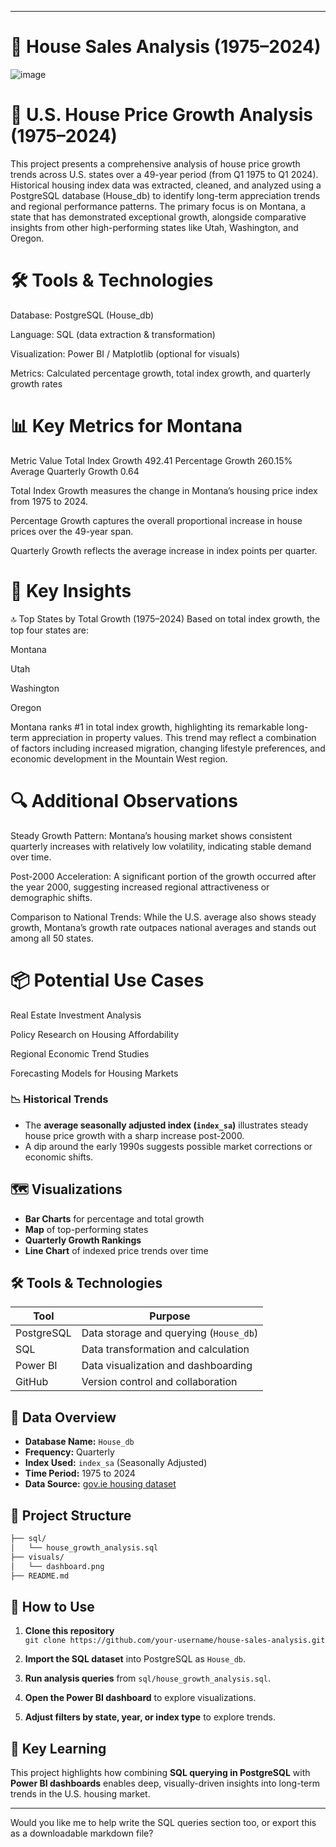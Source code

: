 
---

# 🏡 House Sales Analysis (1975–2024)

![image](https://github.com/user-attachments/assets/7cdc5fde-a1ab-42c5-8b27-f147985be2b2)


# 🏡 U.S. House Price Growth Analysis (1975–2024)
This project presents a comprehensive analysis of house price growth trends across U.S. states over a 49-year period (from Q1 1975 to Q1 2024). Historical housing index data was extracted, cleaned, and analyzed using a PostgreSQL database (House_db) to identify long-term appreciation trends and regional performance patterns. The primary focus is on Montana, a state that has demonstrated exceptional growth, alongside comparative insights from other high-performing states like Utah, Washington, and Oregon.

# 🛠️ Tools & Technologies
Database: PostgreSQL (House_db)

Language: SQL (data extraction & transformation)

Visualization: Power BI / Matplotlib (optional for visuals)

Metrics: Calculated percentage growth, total index growth, and quarterly growth rates

# 📊 Key Metrics for Montana
Metric	Value
Total Index Growth	492.41
Percentage Growth	260.15%
Average Quarterly Growth	0.64

Total Index Growth measures the change in Montana’s housing price index from 1975 to 2024.

Percentage Growth captures the overall proportional increase in house prices over the 49-year span.

Quarterly Growth reflects the average increase in index points per quarter.

# 📌 Key Insights
🔝 Top States by Total Growth (1975–2024)
Based on total index growth, the top four states are:

Montana

Utah

Washington

Oregon

Montana ranks #1 in total index growth, highlighting its remarkable long-term appreciation in property values. This trend may reflect a combination of factors including increased migration, changing lifestyle preferences, and economic development in the Mountain West region.

# 🔍 Additional Observations
Steady Growth Pattern: Montana’s housing market shows consistent quarterly increases with relatively low volatility, indicating stable demand over time.

Post-2000 Acceleration: A significant portion of the growth occurred after the year 2000, suggesting increased regional attractiveness or demographic shifts.

Comparison to National Trends: While the U.S. average also shows steady growth, Montana’s growth rate outpaces national averages and stands out among all 50 states.

# 📦 Potential Use Cases
Real Estate Investment Analysis

Policy Research on Housing Affordability

Regional Economic Trend Studies

Forecasting Models for Housing Markets
### 📉 Historical Trends
- The **average seasonally adjusted index (`index_sa`)** illustrates steady house price growth with a sharp increase post-2000.
- A dip around the early 1990s suggests possible market corrections or economic shifts.

## 🗺️ Visualizations

- **Bar Charts** for percentage and total growth
- **Map** of top-performing states
- **Quarterly Growth Rankings**
- **Line Chart** of indexed price trends over time

## 🛠️ Tools & Technologies

| Tool         | Purpose                          |
|--------------|----------------------------------|
| PostgreSQL   | Data storage and querying (`House_db`) |
| SQL          | Data transformation and calculation |
| Power BI     | Data visualization and dashboarding |
| GitHub       | Version control and collaboration |

## 🧾 Data Overview
- **Database Name:** `House_db`
- **Frequency:** Quarterly
- **Index Used:** `index_sa` (Seasonally Adjusted)
- **Time Period:** 1975 to 2024
- **Data Source:** [gov.ie housing dataset ](https://www.gov.ie)

## 📁 Project Structure
```bash
├── sql/
│   └── house_growth_analysis.sql
├── visuals/
│   └── dashboard.png
├── README.md
```

## 🚀 How to Use

1. **Clone this repository**  
   `git clone https://github.com/your-username/house-sales-analysis.git`

2. **Import the SQL dataset** into PostgreSQL as `House_db`.

3. **Run analysis queries** from `sql/house_growth_analysis.sql`.

4. **Open the Power BI dashboard** to explore visualizations.

5. **Adjust filters by state, year, or index type** to explore trends.

## 🎯 Key Learning

This project highlights how combining **SQL querying in PostgreSQL** with **Power BI dashboards** enables deep, visually-driven insights into long-term trends in the U.S. housing market.

---

Would you like me to help write the SQL queries section too, or export this as a downloadable markdown file?
